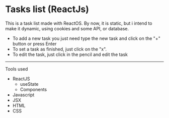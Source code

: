 # Tasks list (ReactJs)
 This is a task list made with ReactOS. By now, it is static, but i intend to make it dynamic, using cookies and some API, or database. 
  
  - To add a new task you just need type the new task and click on the "+" button or press Enter
  - To set a task as finished, just click on the "x".
  - To edit the task, just click in the pencil and edit the task

---

  Tools used

  - ReactJS
    - useState
    - Components
  - Javascript
  - JSX
  - HTML
  - CSS
